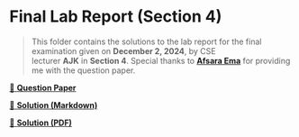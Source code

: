 # Final Lab Report (Section 4)

> This folder contains the solutions to the lab report for the final examination given on **December 2, 2024**, by CSE lecturer **AJK** in **Section 4**. Special thanks to [**Afsara Ema**][1] for providing me with the question paper.

[📄 **Question Paper**](./tasks.pdf)

[📌 **Solution (Markdown)**](./solution.md)

[📌 **Solution (PDF)**](./solution.pdf)

[1]: https://www.facebook.com/afsara.ema.5
